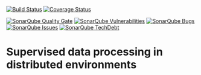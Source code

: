 [![Build Status](https://travis-ci.org/DiamondLightSource/python-workflows.svg?branch=master)](https://travis-ci.org/DiamondLightSource/python-workflows)
[![Coverage Status](https://coveralls.io/repos/github/DiamondLightSource/python-workflows/badge.svg?branch=master)](https://coveralls.io/github/DiamondLightSource/python-workflows?branch=master)

[![SonarQube Quality Gate](https://sonarqube.com/api/badges/gate?key=uk.ac.diamond.workflows)](https://sonarqube.com/dashboard?id=uk.ac.diamond.workflows)
[![SonarQube Vulnerabilities](https://sonarqube.com/api/badges/measure?key=uk.ac.diamond.workflows&metric=vulnerabilities)](https://sonarqube.com/component_issues?id=uk.ac.diamond.workflows#resolved=false|types=VULNERABILITY)
[![SonarQube Bugs](https://sonarqube.com/api/badges/measure?key=uk.ac.diamond.workflows&metric=bugs)](https://sonarqube.com/component_issues?id=uk.ac.diamond.workflows#resolved=false|types=BUG)
[![SonarQube Issues](https://sonarqube.com/api/badges/measure?key=uk.ac.diamond.workflows&metric=violations)](https://sonarqube.com/component_issues?id=uk.ac.diamond.workflows#resolved=false|types=CODE_SMELL)
[![SonarQube TechDebt](https://sonarqube.com/api/badges/measure?key=uk.ac.diamond.workflows&metric=sqale_debt_ratio)](https://sonarqube.com/component_issues?id=uk.ac.diamond.workflows#resolved=false|facetMode=effort|types=CODE_SMELL)

Supervised data processing in distributed environments
======================================================

